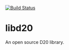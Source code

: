 [![Build Status](https://travis-ci.org/kupka/libd20.svg?branch=master)](https://travis-ci.org/kupka/libd20)

# libd20

An open source D20 library.
